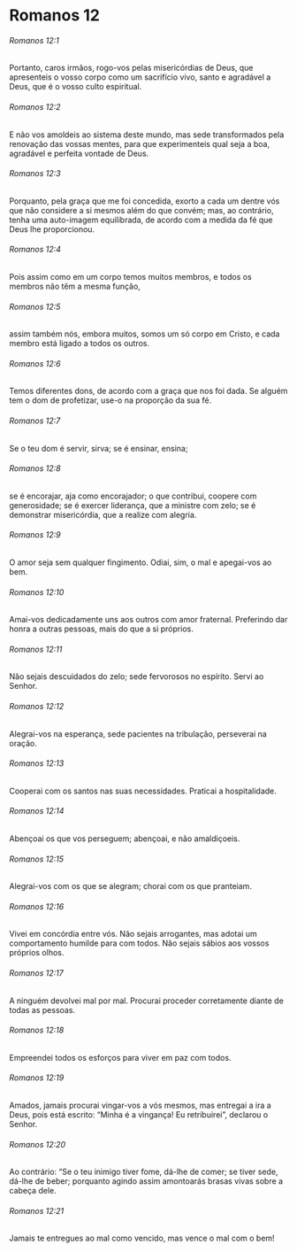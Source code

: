 # Romanos 12

###### Romanos 12:1

Portanto, caros irmãos, rogo-vos pelas misericórdias de Deus, que apresenteis o vosso corpo como um sacrifício vivo, santo e agradável a Deus, que é o vosso culto espiritual.

###### Romanos 12:2

E não vos amoldeis ao sistema deste mundo, mas sede transformados pela renovação das vossas mentes, para que experimenteis qual seja a boa, agradável e perfeita vontade de Deus.

###### Romanos 12:3

Porquanto, pela graça que me foi concedida, exorto a cada um dentre vós que não considere a si mesmos além do que convém; mas, ao contrário, tenha uma auto-imagem equilibrada, de acordo com a medida da fé que Deus lhe proporcionou.

###### Romanos 12:4

Pois assim como em um corpo temos muitos membros, e todos os membros não têm a mesma função,

###### Romanos 12:5

assim também nós, embora muitos, somos um só corpo em Cristo, e cada membro está ligado a todos os outros.

###### Romanos 12:6

Temos diferentes dons, de acordo com a graça que nos foi dada. Se alguém tem o dom de profetizar, use-o na proporção da sua fé.

###### Romanos 12:7

Se o teu dom é servir, sirva; se é ensinar, ensina;

###### Romanos 12:8

se é encorajar, aja como encorajador; o que contribui, coopere com generosidade; se é exercer liderança, que a ministre com zelo; se é demonstrar misericórdia, que a realize com alegria.

###### Romanos 12:9

O amor seja sem qualquer fingimento. Odiai, sim, o mal e apegai-vos ao bem.

###### Romanos 12:10

Amai-vos dedicadamente uns aos outros com amor fraternal. Preferindo dar honra a outras pessoas, mais do que a si próprios.

###### Romanos 12:11

Não sejais descuidados do zelo; sede fervorosos no espírito. Servi ao Senhor.

###### Romanos 12:12

Alegrai-vos na esperança, sede pacientes na tribulação, perseverai na oração.

###### Romanos 12:13

Cooperai com os santos nas suas necessidades. Praticai a hospitalidade.

###### Romanos 12:14

Abençoai os que vos perseguem; abençoai, e não amaldiçoeis.

###### Romanos 12:15

Alegrai-vos com os que se alegram; chorai com os que pranteiam.

###### Romanos 12:16

Vivei em concórdia entre vós. Não sejais arrogantes, mas adotai um comportamento humilde para com todos. Não sejais sábios aos vossos próprios olhos.

###### Romanos 12:17

A ninguém devolvei mal por mal. Procurai proceder corretamente diante de todas as pessoas.

###### Romanos 12:18

Empreendei todos os esforços para viver em paz com todos.

###### Romanos 12:19

Amados, jamais procurai vingar-vos a vós mesmos, mas entregai a ira a Deus, pois está escrito: “Minha é a vingança! Eu retribuirei”, declarou o Senhor.

###### Romanos 12:20

Ao contrário: “Se o teu inimigo tiver fome, dá-lhe de comer; se tiver sede, dá-lhe de beber; porquanto agindo assim amontoarás brasas vivas sobre a cabeça dele.

###### Romanos 12:21

Jamais te entregues ao mal como vencido, mas vence o mal com o bem!

